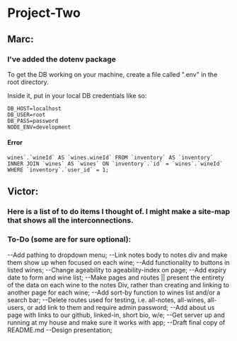 # Project-Two

## Marc:

### I've added the dotenv package

To get the DB working on your machine, create a file called ".env" in the root directory.

Inside it, put in your local DB credentials like so:

```
DB_HOST=localhost
DB_USER=root
DB_PASS=password
NODE_ENV=development
```

#### Error

`` wines`.`wineId` AS `wines.wineId` FROM `inventory` AS `inventory` INNER JOIN `wines` AS `wines` ON `inventory`.`id` = `wines`.`wineId` WHERE `inventory`.`user_id` = 1; ``


## Victor:

### Here is a list of to do items I thought of. I might make a site-map that shows all the interconnections.

### To-Do (some are for sure optional): 

--Add pathing to dropdown menu;
--Link notes body to notes div and make them show up when focused on each wine;
--Add functionality to buttons in listed wines;
--Change ageability to ageability-index on page;
--Add expiry date to form and wine list;
--Make pages and routes || present the entirety of the data on each wine to the notes Div, rather than creating and linking to   another page for each wine;
--Add sort-by function to  wines list and/or a search bar;
--Delete routes used for testing, i.e. all-notes, all-wines, all-users, or add link to them and require admin password;
--Add about us page with links to our github, linked-in, short bio, w/e;
--Get server up and running at my house and make sure it works with app;
--Draft final copy of README.md
--Design presentation;
